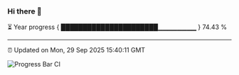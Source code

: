 ### Hi there 👋

⏳ Year progress { ██████████████████████▁▁▁▁▁▁▁▁ } 74.43 %

---

⏰ Updated on Mon, 29 Sep 2025 15:40:11 GMT

![Progress Bar CI](https://github.com/IshwaranRudhara/GIT-ACTION/workflows/Progress%20Bar%20CI/badge.svg)
